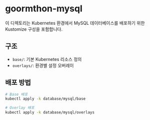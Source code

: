 # goormthon-mysql
이 디렉토리는 Kubernetes 환경에서 MySQL 데이터베이스를 배포하기 위한 Kustomize 구성을 포함합니다.

## 구조
- `base/`: 기본 Kubernetes 리소스 정의
- `overlays/`: 환경별 설정 오버레이

## 배포 방법
```bash
# Base 배포
kubectl apply -k database/mysql/base

# Overlay 배포
kubectl apply -k database/mysql/overlays
```